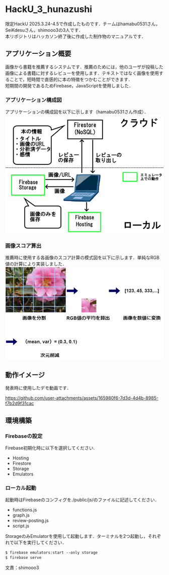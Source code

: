 ﻿# HackU_3_hunazushi
 限定HackU 2025.3.24-4.5で作成したものです．チームはhamabu0531さん，SeiKdesuさん，shimooo3の3人です．  
本リポジトリはハッカソン終了後に作成した制作物のマニュアルです．

## アプリケーション概要
画像から書籍を推薦するシステムです．推薦のためには，他のユーザが投稿した画像による書籍に対するレビューを使用します．テキストではなく画像を使用することで，短時間で直感的に本の特徴をつかむことができます．  
短期間の開発であるためFirebase，JavaScriptを使用しました．

### アプリケーション構成図
アプリケーションの構成図を以下に示します（hamabu0531さん作成）．
![構成図](materials/comp.png)

### 画像スコア算出
推薦時に使用する各画像のスコア計算の模式図を以下に示します．単純なRGB値の計算により実装しました．  
![構成図](materials/imageScore.jpg)

## 動作イメージ
発表時に使用したデモ動画です．

https://github.com/user-attachments/assets/165980f6-7d3d-4d4b-8985-f7b2d9f31cac

## 環境構築
### Firebaseの設定
Firebase初期化時に以下を選択してください.
- Hosting
- Firestore
- Storage
- Emulators

### ローカル起動
起動時はFirebaseのコンフィグを./public/js/のファイルに記述してください．
- functions.js
- graph.js
- review-posting.js
- script.js

StorageのみEmulatorを使用して起動します．ターミナルを2つ起動し，それぞれで以下を実行してください．
```
$ firebase emulators:start --only storage
$ firebase serve
```

文責：shimooo3
